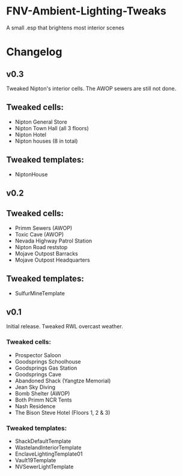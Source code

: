 # FNV-Ambient-Lighting-Tweaks
A small .esp that brightens most interior scenes

# Changelog
## v0.3
Tweaked Nipton's interior cells. The AWOP sewers are still not done.
## Tweaked cells:
* Nipton General Store
* Nipton Town Hall (all 3 floors)
* Nipton Hotel
* Nipton houses (8 in total)
## Tweaked templates:
* NiptonHouse
## v0.2
## Tweaked cells:
* Primm Sewers (AWOP)
* Toxic Cave (AWOP)
* Nevada Highway Patrol Station
* Nipton Road reststop
* Mojave Outpost Barracks
* Mojave Outpost Headquarters
## Tweaked templates:
* SulfurMineTemplate
## v0.1
Initial release. Tweaked RWL overcast weather.
### Tweaked cells:
* Prospector Saloon
* Goodsprings Schoolhouse
* Goodsprings Gas Station
* Goodsprings Cave
* Abandoned Shack (Yangtze Memorial)
* Jean Sky Diving
* Bomb Shelter (AWOP)
* Both Primm NCR Tents
* Nash Residence
* The Bison Steve Hotel (Floors 1, 2 & 3)
### Tweaked templates:
* ShackDefaultTemplate
* WastelandInteriorTemplate
* EnclaveLightingTemplate01
* Vault19Template
* NVSewerLightTemplate
